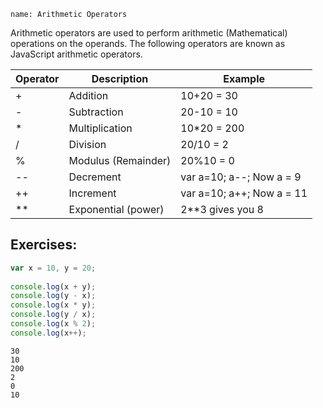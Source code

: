 ```ngMeta
name: Arithmetic Operators
```

Arithmetic operators are used to perform arithmetic (Mathematical) operations on the operands. The following operators are known as JavaScript arithmetic operators.




| Operator | Description | Example |
| ---------- | ------- | -----------|
| + | Addition | 10+20 = 30 |
| - | Subtraction | 20-10 = 10 |
| * | Multiplication | 10*20 = 200|
| / | Division |  20/10 = 2 |
| % | Modulus (Remainder) |  20%10 = 0 |
| -- | Decrement |  var a=10; a--; Now a = 9 |
| ++ | Increment |  var a=10; a++; Now a = 11 |
| ** | Exponential (power) |  2**3 gives you 8 |


## Exercises:

```javascript
var x = 10, y = 20;
 
console.log(x + y);
console.log(y - x);
console.log(x * y);
console.log(y / x);
console.log(x % 2);
console.log(x++);
```

```solution
30
10
200
2
0
10
```


